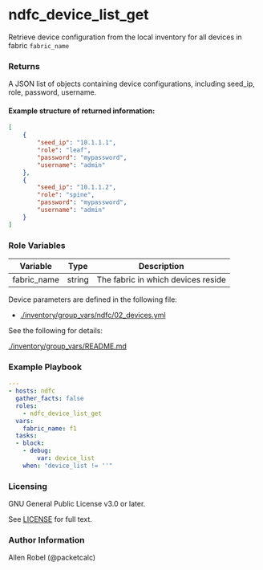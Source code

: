 # ndfc_device_list_get

Retrieve device configuration from the local inventory for all devices in fabric ``fabric_name``

### Returns

A JSON list of objects containing device configurations, including seed_ip, role, password, username.

#### Example structure of returned information:

```json
[
    {
        "seed_ip": "10.1.1.1",
        "role": "leaf",
        "password": "mypassword",
        "username": "admin"
    },
    {
        "seed_ip": "10.1.1.2",
        "role": "spine",
        "password": "mypassword",
        "username": "admin"
    }
]
```

### Role Variables

Variable        | Type   | Description
----------------|--------|----------------------------------------
fabric_name     | string | The fabric in which devices reside

Device parameters are defined in the following file:

- [./inventory/group_vars/ndfc/02_devices.yml](/inventory/group_vars/ndfc/02_devices.yml)

See the following for details:

[./inventory/group_vars/README.md](/inventory/group_vars/README.md)

### Example Playbook

```yaml
---
- hosts: ndfc
  gather_facts: false
  roles:
    - ndfc_device_list_get
  vars:
    fabric_name: f1
  tasks:
  - block:
    - debug:
        var: device_list
    when: "device_list != ''"
```

### Licensing

GNU General Public License v3.0 or later.

See [LICENSE](https://www.gnu.org/licenses/gpl-3.0.txt) for full text.

### Author Information

Allen Robel (@packetcalc)
